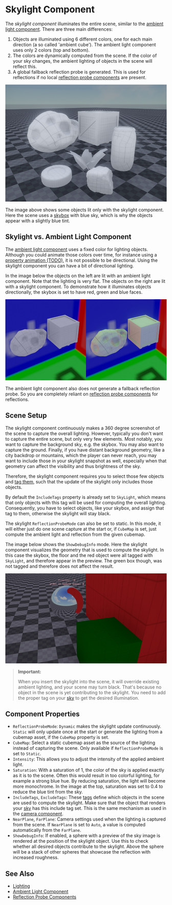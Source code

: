 # Skylight Component

The *skylight component* illuminates the entire scene, similar to the [ambient light component](ambient-light-component.md). There are three main differences:

1. Objects are illuminated using 6 different colors, one for each main direction (a so called 'ambient cube'). The ambient light component uses only 2 colors (top and bottom).
1. The colors are dynamically computed from the scene. If the color of your sky changes, the ambient lighting of objects in the scene will reflect this.
1. A global fallback reflection probe is generated. This is used for reflections if no local [reflection probe components](reflection-probe-components.md) are present.

![Skylight](media/skylight.jpg)

The image above shows some objects lit only with the skylight component. Here the scene uses a [skybox](../../effects/sky.md) with blue sky, which is why the objects appear with a slightly blue tint.

## Skylight vs. Ambient Light Component

The [ambient light component](ambient-light-component.md) uses a fixed color for lighting objects. Although you could animate those colors over time, for instance using a [property animation (TODO)](../../animation/property-animation/property-animation-overview.md), it is not possible to be directional. Using the skylight component you can have a bit of directional lighting.

In the image below the objects on the left are lit with an ambient light component. Note that the lighting is very flat. The objects on the right are lit with a skylight component. To demonstrate how it illuminates objects directionally, the skybox is set to have red, green and blue faces.

![Skylight vs Ambient](media/skylight-vs-ambient.jpg)

The ambient light component also does not generate a fallback reflection probe. So you are completely reliant on [reflection probe components](reflection-probe-components.md) for reflections.

## Scene Setup

The skylight component continuously makes a 360 degree screenshot of the scene to capture the overall lighting. However, typically you don't want to capture the entire scene, but only very few elements. Most notably, you want to capture the background sky, e.g. the skybox. You may also want to capture the ground. Finally, if you have distant background geometry, like a city backdrop or mountains, which the player can never reach, you may want to include those in your skylight snapshot as well, especially when that geometry can affect the visibility and thus brightness of the sky.

Therefore, the skylight component requires you to select those few objects and [tag them](../../projects/tags.md), such that the update of the skylight only includes those objects.

By default the `IncludeTags` property is already set to `SkyLight`, which means that only objects with this tag will be used for computing the overall lighting. Consequently, you have to select objects, like your skybox, and assign that tag to them, otherwise the skylight will stay black.

The skylight `ReflectionProbeMode` can also be set to static. In this mode, it will either just do one scene capture at the start or, if `CubeMap` is set, just compute the ambient light and reflection from the given cubemap.

The image below shows the `ShowDebugInfo` mode. Here the skylight component visualizes the geometry that is used to compute the skylight. In this case the skybox, the floor and the red object were all tagged with `SkyLight`, and therefore appear in the preview. The green box though, was not tagged and therefore does not affect the result.

![Skylight Debug Vis](media/skylight-debug.jpg)

> **Important:**
>
> When you insert the skylight into the scene, it will override existing ambient lighting, and your scene may turn black. That's because no object in the scene is yet contributing to the skylight. You need to add the proper tag on your [sky](../../effects/sky.md) to get the desired illumination.

## Component Properties

* `ReflectionProbeMode`: `Dynamic` makes the skylight update continuously. `Static` will only update once at the start or generate the lighting from a cubemap asset, if the `CubeMap` property is set.
* `CubeMap`: Select a static cubemap asset as the source of the lighting instead of capturing the scene. Only available if `ReflectionProbeMode` is set to `Static`.
* `Intensity`: This allows you to adjust the intensity of the applied ambient light.
* `Saturation`: With a saturation of 1, the color of the sky is applied exactly as it is to the scene. Often this would result in too colorful lighting, for example a strong blue hue. By reducing saturation, the light will become more monochrome. In the image at the top, saturation was set to 0.4 to reduce the blue tint from the sky. 
* `IncludeTags`, `ExcludeTags`: These [tags](../../projects/tags.md) define which objects in the scene are used to compute the skylight. Make sure that the object that renders your [sky](../../effects/sky.md) has this include tag set. This is the same mechanism as used in the [camera component](../camera-component.md).
* `NearPlane`, `FarPlane`: Camera settings used when the lighting is captured from the scene. If `NearPlane` is set to `Auto`, a value is computed automatically from the `FarPlane`.
* `ShowDebugInfo`: If enabled, a sphere with a preview of the sky image is rendered at the position of the skylight object. Use this to check whether all desired objects contribute to the skylight. Above the sphere will be a stack of other spheres that showcase the reflection with increased roughness.

## See Also

* [Lighting](Lighting.md)
* [Ambient Light Component](ambient-light-component.md)
* [Reflection Probe Components](reflection-probe-components.md)